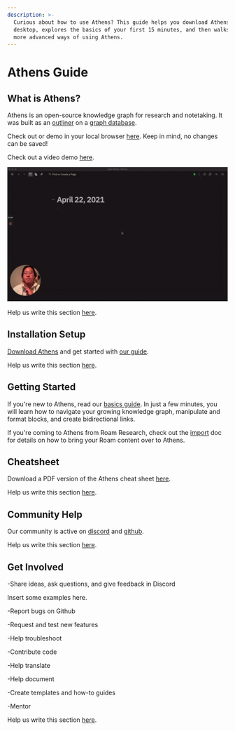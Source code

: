 ```yaml
---
description: >-
  Curious about how to use Athens? This guide helps you download Athens for your
  desktop, explores the basics of your first 15 minutes, and then walks through
  more advanced ways of using Athens.
---
```


# Athens Guide

## What is Athens?

Athens is an open-source knowledge graph for research and notetaking. It was built as an [outliner](https://en.wikipedia.org/wiki/Outliner) on a [graph database](https://en.wikipedia.org/wiki/Graph_database).

Check out or demo in your local browser [here](https://athensresearch.github.io/athens). Keep in mind, no changes can be saved!

Check out a video demo [here](https://www.loom.com/share/7f9876cb28bd455a9de52673efefa2c8%29). 

![](../../.gitbook/assets/image.png)

Help us write this section [here](https://github.com/athensresearch/athens/issues/1180).

## Installation Setup

[Download Athens](https://github.com/athensresearch/athens/releases) and get started with [our guide](./).

Help us write this section [here](https://github.com/athensresearch/athens/issues/1181). 

## Getting Started

If you're new to Athens, read our [basics guide](the-basics.md). In just a few minutes, you will learn how to navigate your growing knowledge graph, manipulate and format blocks, and create bidirectional links.

If you're coming to Athens from Roam Research, check out the [import](feature-list/import.md) doc for details on how to bring your Roam content over to Athens.

## Cheatsheet

Download a PDF version of the Athens cheat sheet [here](https://github.com/ddauber/athens-cheat-sheet/blob/main/athens_cheatsheet.pdf). 

Help us write this section [here](https://github.com/athensresearch/athens/issues/1184).

## Community Help

Our community is active on [discord](https://discord.gg/as9h8yHNfD) and [github](https://github.com/athensresearch/athens/discussions).

Help us write this section [here](https://github.com/athensresearch/athens/issues/1183). 

## Get Involved

 -Share ideas, ask questions, and give feedback in Discord

Insert some examples here.

-Report bugs on Github

-Request and test new features

-Help troubleshoot

-Contribute code

-Help translate

-Help document

-Create templates and how-to guides

-Mentor

Help us write this section [here](https://github.com/athensresearch/athens/issues/1185).




